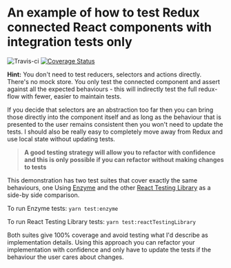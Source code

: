 # An example of how to test Redux connected React components with integration tests only

![Travis-ci](https://travis-ci.org/rbrtsmith/react-tdd.svg?branch=master) [![Coverage Status](https://coveralls.io/repos/github/rbrtsmith/react-tdd/badge.svg?branch=master)](https://coveralls.io/github/rbrtsmith/react-tdd?branch=master)

**Hint:**  You don't need to test reducers, selectors and actions directly.  There's no mock store.  You only test the connected component and assert against all the expected behaviours - this will indirectly test the full redux-flow with fewer, easier to maintain tests.

If you decide that selectors are an abstraction too far then you can bring those directly into the component itself and as long as the behaviour that is presented to the user remains consistent then you won't need to update the tests.
I should also be really easy to completely move away from Redux and use local state without updating tests.

>**A good testing strategy will allow you to refactor with confidence and this is only possible if you can refactor without making changes to tests**


This demonstration has two test suites that cover exactly the same behaviours, one Using [Enzyme](https://github.com/airbnb/enzyme) and the other [React Testing Library](https://github.com/kentcdodds/react-testing-library) as a side-by side comparison.

To run Enzyme tests:
`yarn test:enzyme`

To run React Testing Library tests:
`yarn test:reactTestingLibrary`

Both suites give 100% coverage and avoid testing what I'd describe as implementation details.  Using this approach you can refactor your implementation with confidence and only have to update the tests if the behaviour the user cares about changes.
